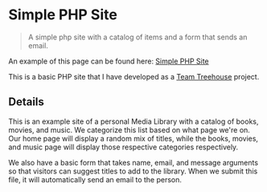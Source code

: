 # Simple PHP Site

> A simple php site with a catalog of items and a form that sends an email.

An example of this page can be found here:
[Simple PHP Site](http://simplephpsite.devingray.me/)

This is a basic PHP site that I have developed as a [Team Treehouse](http://teamtreehouse.com) project.

## Details

This is an example site of a personal Media Library with a catalog of books, movies, and music. We categorize this list based on what page we're on. Our home page will display a random mix of titles, while the books, movies, and music page will display those respective categories respectively.

We also have a basic form that takes name, email, and message arguments so that visitors can suggest titles to add to the library. When we submit this file, it will automatically send an email to the person.
